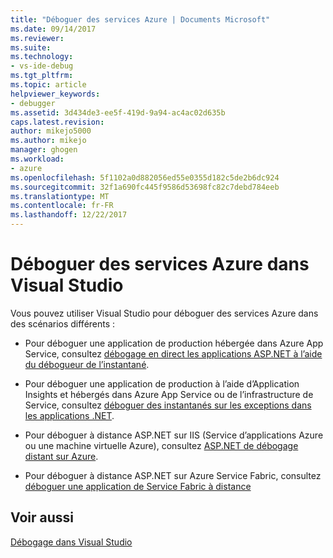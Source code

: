 ```yaml
---
title: "Déboguer des services Azure | Documents Microsoft"
ms.date: 09/14/2017
ms.reviewer: 
ms.suite: 
ms.technology:
- vs-ide-debug
ms.tgt_pltfrm: 
ms.topic: article
helpviewer_keywords:
- debugger
ms.assetid: 3d434de3-ee5f-419d-9a94-ac4ac02d635b
caps.latest.revision: 
author: mikejo5000
ms.author: mikejo
manager: ghogen
ms.workload:
- azure
ms.openlocfilehash: 5f1102a0d882056ed55e0355d182c5de2b6dc924
ms.sourcegitcommit: 32f1a690fc445f9586d53698fc82c7debd784eeb
ms.translationtype: MT
ms.contentlocale: fr-FR
ms.lasthandoff: 12/22/2017
---
```

# <a name="debug-azure-services-in-visual-studio"></a>Déboguer des services Azure dans Visual Studio

Vous pouvez utiliser Visual Studio pour déboguer des services Azure dans des scénarios différents :

- Pour déboguer une application de production hébergée dans Azure App Service, consultez [débogage en direct les applications ASP.NET à l’aide du débogueur de l’instantané](../debugger/debug-live-azure-applications.md).

- Pour déboguer une application de production à l’aide d’Application Insights et hébergés dans Azure App Service ou de l’infrastructure de Service, consultez [déboguer des instantanés sur les exceptions dans les applications .NET](/azure/application-insights/app-insights-snapshot-debugger).

- Pour déboguer à distance ASP.NET sur IIS (Service d’applications Azure ou une machine virtuelle Azure), consultez [ASP.NET de débogage distant sur Azure](remote-debugging-azure.md).

- Pour déboguer à distance ASP.NET sur Azure Service Fabric, consultez [déboguer une application de Service Fabric à distance](/azure/service-fabric/service-fabric-debugging-your-application#debug-a-remote-service-fabric-application)

## <a name="see-also"></a>Voir aussi  
 [Débogage dans Visual Studio](../debugger/index.md)
